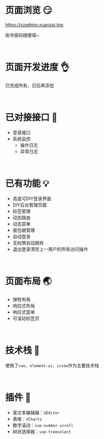 # 页面浏览 :smirk:

https://xzadmin.xuanzai.top

账号密码随便填~

<br/>

# 页面开发进度 :ok_hand:

已完成所有，日后再添加

<br/>

# 已对接接口 :muscle:

- 登录接口
- 系统监控
  - 操作日志
  - 异常日志 

<br/>

# 已有功能 :bulb:

+ 高度可DIY登录界面
+ DIY后台管理页面
+ 标签管理
+ 动态路由
+ 动态菜单
+ 面包屑管理
+ 自动登录
+ 无权限自动跳转
+ 退出登录清空上一用户的所有访问操作

<br/>

# 页面布局 :earth_asia:

+ 弹性布局
+ 响应式布局
+ 响应式菜单
+ 可滚动标签页

<br/>


# 技术栈 :sparkling_heart:

使用了`vue`、`element-ui`、`iview`作为主要技术栈

<br/>

# 插件 :electric_plug:

+ 富文本编辑器：`UEditor`
+ 表格：`VCharts`
+ 数字滚动：`vue-number-scroll`
+ 树状选择器：`vue-treeselect`
